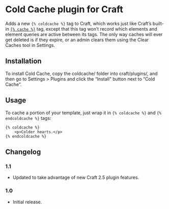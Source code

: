 # Cold Cache plugin for Craft

Adds a new `{% coldcache %}` tag to Craft, which works just like Craft’s built-in
[`{% cache %}`](http://buildwithcraft.com/docs/templating/cache) tag, except that this tag won’t record which elements
and element queries are active between its tags. The only way caches will ever get deleted is if they expire, or
an admin clears them using the Clear Caches tool in Settings.


## Installation

To install Cold Cache, copy the coldcache/ folder into craft/plugins/, and then go to Settings > Plugins and click the
“Install” button next to “Cold Cache”.


## Usage

To cache a portion of your template, just wrap it in `{% coldcache %}` and `{% endcoldcache %}` tags:

```jinja
{% coldcache %}
    <p>Colder hearts.</p>
{% endcoldcache %}
```

## Changelog

### 1.1

* Updated to take advantage of new Craft 2.5 plugin features.

### 1.0

* Initial release.
